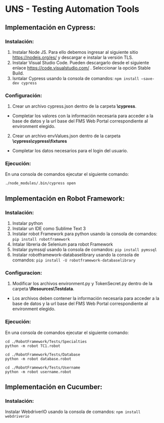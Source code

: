 # UNS - Testing Automation Tools

## Implementación en Cypress:

### Instalación:
1. Instalar Node JS. Para ello debemos ingresar al siguiente sitio https://nodejs.org/es/ y descargar e instalar la versión TLS.
2. Instalar Visual Studio Code. Pueden descargarlo desde el siguiente enlace https://code.visualstudio.com/ . Seleccionar la opción Stable Build.
3. Isntalar Cypress usando la consola de comandos: ```npm install –save-dev cypress```

### Configuración:
1. Crear un archivo cypress.json dentro de la carpeta **\cypress**.
* Completar los valores con la información necesaria para acceder a la base de datos y la url base del FMS Web Portal correspondiente al environment elegido. 
2. Crear un archivo envValues.json dentro de la carpeta **\cypress\cypress\fixtures**
* Completar los datos necesarios para el login del usuario.

### Ejecución:
En una consola de comandos ejecutar el siguiente comando:
```
./node_modules/.bin/cypress open
```


## Implementación en Robot Framework:

### Instalación:
1. Instalar python
2. Instalar un IDE como Sublime Text 3
3. Instalar robot Framework para python usando la consola de comandos: ```pip install robotframework```
4. Intalar libreria de Selenium para robot Framework
5. Instalar pymssql usando la consola de comandos: ```pip install pymssql```
6. Instalar robotframework-databaselibrary usando la consola de comandos: ```pip install -U robotframework-databaselibrary```

### Configuracion:
1. Modificar los archivos environment.py y TokenSecret.py dentro de la carpeta **\Resources\Testdata**.
* Los archivos deben contener la información necesaria para acceder a la base de datos y la url base del FMS Web Portal correspondiente al environment elegido. 

### Ejecución:
En una consola de comandos ejecutar el siguiente comando:
```
cd ./RobotFramework/Tests/Specialties 
python -m robot TC1.robot

cd ./RobotFramework/Tests/Database 
python -m robot database.robot

cd ./RobotFramework/Tests/Username 
python -m robot username.robot
```


## Implementación en Cucumber:

### Instalación:
Instalar WebdriverIO usando la consola de comandos: ```npm install webdriverio```